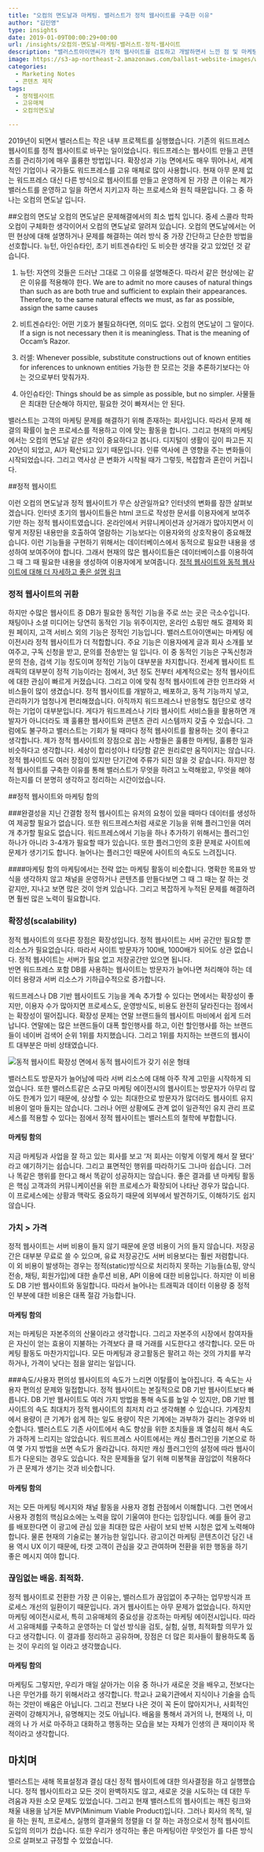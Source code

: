 ```yaml
---
title: "오컴의 면도날과 마케팅. 밸러스트가 정적 웹사이트를 구축한 이유"
author: "김민영"
type: insights
date: 2019-01-09T00:00:29+00:00
url: /insights/오컴의-면도날-마케팅-밸러스트-정적-웹사이트
description: "밸러스트아이앤씨가 정적 웹사이트를 검토하고 개발하면서 느낀 점 및 마케팅에 갖는 의미를 기록한 문서입니다."
image: https://s3-ap-northeast-2.amazonaws.com/ballast-website-images/wp-content/uploads/2019/01/07153839/maze-cut.jpg
categories:
  - Marketing Notes
  - 콘텐츠 제작
tags:
  - 정적웹사이트
  - 고유매체
  - 오컴의면도날

---
```


2019년이 되면서 밸러스트는 작은 내부 프로젝트를 실행했습니다. 기존의 워드프레스 웹사이트를 정적 웹사이트로 바꾸는 일이었습니다. 
워드프레스는 웹사이트 만들고 콘텐츠를 관리하기에 매우 훌륭한 방법입니다. 확장성과 기능 면에서도 매우 뛰어나서, 세계적인 기업이나 국가들도 워드프레스를 고유 매체로 많이 사용합니다. 
현재 아무 문제 없는 워드프레스 대신 다른 방식으로 웹사이트를 만들고 운영하게 된 가장 큰 이유는 제가 밸러스트를 운영하고 일을 하면서 지키고자 하는 프로세스와 원칙 때문입니다. 그 중 하나는 오컴의 면도날 입니다. 

##오컴의 면도날 
오컴의 면도날은 문제해결에서의 최소 법칙 입니다. 중세 스콜라 학파 오컴이 구체화한 생각이어서 오컴의 면도날로 알려져 있습니다. 
오컴의 면도날에서는 어떤 현상에 대해 설명하거나 문제를 해결하는 여러 방식 중 가장 간단하고 단순한 방법을 선호합니다. 
뉴턴, 아인슈타인, 초기 비트겐슈타인 도 비슷한 생각을 갖고 있었던 것 같습니다. 

1. 뉴턴: 자연의 것들은 드러난 그대로 그 이유를 설명해준다. 따라서 같은 현상에는 같은 이유를 적용해야 한다. We are to admit no more causes of natural things than such as are both true and sufficient to explain their appearances. Therefore, to the same natural effects we must, as far as possible, assign the same causes

2. 비트겐슈타인: 어떤 기호가 불필요하다면, 의미도 없다. 오컴의 면도날이 그 말이다. If a sign is not necessary then it is meaningless. That is the meaning of Occam’s Razor.

3. 러셀: Whenever possible, substitute constructions out of known entities for inferences to unknown entities 가능한 한 모르는 것을 추론하기보다는 아는 것으로부터 맞춰가자. 

4. 아인슈타인: Things should be as simple as possible, but no simpler. 사물들은 최대한 단순해야 하지만, 필요한 것이 빠져서는 안 된다. 

밸러스트는 고객의 마케팅 문제를 해결하기 위해 존재하는 회사입니다. 따라서 문제 해결의 확률이 높은 프로세스를 적용하고 이에 맞는 활동을 합니다. 그리고 현재의 마케팅에서는 오컴의 면도날 같은 생각이 중요하다고 봅니다. 디지털이 생활이 깊이 파고든 지 20년이 되었고, AI가 확산되고 있기 때문입니다. 인류 역사에 큰 영향을 주는 변화들이 시작되었습니다. 그리고 역사상 큰 변화가 시작될 때가 그렇듯, 복잡함과 혼란이 커집니다. 

##정적 웹사이트 

이런 오컴의 면도날과 정적 웹사이트가 무슨 상관일까요? 인터넷의 변화를 잠깐 살펴보겠습니다. 
인터넷 초기의 웹사이트들은 html 코드로 작성한 문서를 이용자에게 보여주기만 하는 정적 웹사이트였습니다. 온라인에서 커뮤니케이션과 상거래가 많아지면서 이렇게 저장된 내용만을 호출하여 열람하는 기능보다는 이용자와의 상호작용이 중요해졌습니다. 이런 기능들을 구현하기 위해서는 데이터베이스에서 동적으로 필요한 내용을 생성하여 보여주어야 합니다. 그래서 현재의 많은 웹사이트들은 데이터베이스를 이용하여 그 때 그 때 필요한 내용을 생성하여 이용자에게 보여줍니다. 
[정적 웹사이트와 동적 웹사이트에 대해 더 자세하고 좋은 설명 링크](https://blog.nacyot.com/articles/2014-01-15-static-site-generator/)

### 정적 웹사이트의 귀환
하지만 수많은 웹사이트 중 DB가 필요한 동적인 기능을 주로 쓰는 곳은 극소수입니다. 채팅이나 소셜 미디어는 당연히 동적인 기능 위주이지만, 온라인 쇼핑만 해도 결제와 회원 페이지, 고객 서비스 외의 기능은 정적인 기능입니다. 
밸러스트아이앤씨는 마케팅 에이전시라 정적 웹사이트가 더 적합합니다. 주요 기능은 이용자에게 글과 회사 소개를 보여주고, 구독 신청을 받고, 문의를 전송받는 일 입니다. 이 중 동적인 기능은 구독신청과 문의 전송, 검색 기능 정도이며 정적인 기능이 대부분을 차지합니다. 
전세계 웹사이트 트래픽의 대부분이 정적 기능이라는 점에서, 3년 정도 전부터 세계적으로는 정적 웹사이트에 대한 관심이 빠르게 커졌습니다. 그리고 이에 맞춰 정적 웹사이트에 관한 인프라와 서비스들이 많이 생겼습니다. 정적 웹사이트를 개발하고, 배포하고, 동적 기능까지 넣고, 관리하기가 엄청나게 편리해졌습니다. 
아직까지 워드프레스나 반응형도 첨단으로 생각하는 기업이 대부분입니다. 게다가 워드프레스나 기타 웹사이트 서비스들을 활용하면 개발자가 아니더라도 꽤 훌륭한 웹사이트와 콘텐츠 관리 시스템까지 갖출 수 있습니다. 
그럼에도 불구하고 밸러스트는 기회가 될 때마다 정적 웹사이트를 활용하는 것이 좋다고 생각합니다. 제가 정적 웹사이트의 장점으로 꼽는 사항들은 훌륭한 마케팅, 훌륭한 일과 비슷하다고 생각합니다. 
세상이 합리성이나 타당함 같은 원리로만 움직이지는 않습니다. 정적 웹사이트도 여러 장점이 있지만 단기간에 주류가 되진 않을 것 같습니다. 하지만 정적 웹사이트를 구축한 이유를 통해 밸러스트가 무엇을 하려고 노력해왔고, 무엇을 해야 하는지를 더 분명히 생각하고 정리하는 시간이었습니다. 

##정적 웹사이트와 마케팅 함의 

###완결성을 지닌 간결함
정적 웹사이트는 유저의 요청이 있을 때마다 데이터를 생성하여 제공할 필요가 없습니다. 또한 워드프레스처럼 새로운 기능을 위해 플러그인을 여러 개 추가할 필요도 없습니다. 워드프레스에서 기능을 하나 추가하기 위해서는 플러그인 하나가 아니라 3-4개가 필요할 때가 있습니다. 또한 플러그인의 호환 문제로 사이트에 문제가 생기기도 합니다. 늘어나는 플러그인 때문에 사이트의 속도도 느려집니다. 

####마케팅 함의
마케팅에서는 전략 없는 마케팅 활동이 비슷합니다. 명확한 목표와 방식을 생각하지 않고 채널을 운영하거나 콘텐츠를 만들다보면 그 때 그 때는 잘 하는 것 같지만, 지나고 보면 많은 것이 엉켜 있습니다. 그리고 복잡하게 누적된 문제를 해결하려면 훨씬 많은 노력이 필요합니다. 

### 확장성(scalability)
정적 웹사이트의 또다른 장점은 확장성입니다. 정적 웹사이트는 서버 공간만 필요할 뿐 리소스가 필요없습니다. 따라서 사이트 방문자가 100배, 1000배가 되어도 상관 없습니다. 정적 웹사이트는 서버가 필요 없고 저장공간만 있으면 됩니다.  
반면 워드프레스 포함 DB를 사용하는 웹사이트는 방문자가 늘어나면 처리해야 하는 데이터 용량과 서버 리소스가 기하급수적으로 증가합니다. 

워드프레스나 DB 기반 웹사이트도 기능을 계속 추가할 수 있다는 면에서는 확장성이 좋지만, 이용자 수가 많아지면 프로세스도, 운영방식도, 비용도 완전히 달라진다는 점에서는 확장성이 떨어집니다. 
확장성 문제는 연말 브랜드들의 웹사이트 마비에서 쉽게 드러납니다. 연말에는 많은 브랜드들이 대폭 할인행사를 하고, 이런 할인행사를 하는 브랜드들이 네이버 검색어 순위 1위를 차지했습니다. 그리고 1위를 차지하는 브랜드의 웹사이트 대부분은 마비 상태였습니다.  

![동적 웹사이트](https://s3-ap-northeast-2.amazonaws.com/ballast-website-images/wp-content/uploads/2019/01/07151711/wordpress-balance.jpg)
확장성 면에서 동적 웹사이트가 갖기 쉬운 형태

밸러스트도 방문자가 늘어남에 따라 서버 리소스에 대해 아주 작게 고민을 시작하게 되었습니다. 또한 밸러스트같은 소규모 마케팅 에이전시의 웹사이트는 방문자가 아무리 많아도 한계가 있기 때문에, 상상할 수 있는 최대한으로 방문자가 많더라도 웹사이트 유지 비용이 얼마 들지는 않습니다. 그러나 어떤 상황에도 관계 없이 일관적인 유지 관리 프로세스를 적용할 수 있다는 점에서 정적 웹사이트는 밸러스트의 철학에 부합합니다. 

#### 마케팅 함의
지금 마케팅과 사업을 잘 하고 있는 회사를 보고 ‘저 회사는 이렇게 이렇게 해서 잘 됐다’ 라고 얘기하기는 쉽습니다. 그리고 표면적인 행위를 따라하기도 그나마 쉽습니다. 그러나 똑같은 행위를 한다고 해서 똑같이 성공하지는 않습니다. 
좋은 결과를 낸 마케팅 활동은 핵심 고객과의 커뮤니케이션을 위한 프로세스가 확장되어 나타난 경우가 많습니다. 이 프로세스에는 상황과 맥락도 중요하기 때문에 외부에서 발견하기도, 이해하기도 쉽지 않습니다. 

### 가치 > 가격 
정적 웹사이트는 서버 비용이 들지 않기 때문에 운영 비용이 거의 들지 않습니다. 저장공간은 대부분 무료로 쓸 수 있으며, 유료 저장공간도 서버 비용보다는 훨씬 저렴합니다. 
이 외 비용이 발생하는 경우는 정적(static)방식으로 처리하지 못하는 기능들(쇼핑, 양식전송, 채팅, 회원가입)에 대한 솔루션 비용, API 이용에 대한 비용입니다. 하지만 이 비용도 DB 기반 웹사이트와 동일합니다. 따라서 늘어나는 트래픽과 데이터 이용량 중 정적인 부분에 대한 비용은 대폭 절감 가능합니다. 

#### 마케팅 함의
저는 마케팅은 자본주의의 산물이라고 생각합니다. 그리고 자본주의 시장에서 참여자들은 자신이 얻는 효용이 지불하는 가격보다 클 때 거래를 시도한다고 생각합니다. 모든 마케팅 활동도 마찬가지입니다. 모든 마케팅과 광고활동은 팔려고 하는 것의 가치를 부각하거나, 가격이 낮다는 점을 알리는 일입니다. 

###속도/사용자 편의성
웹사이트의 속도가 느리면 이탈률이 높아집니다. 즉 속도는 사용자 편의성 문제와 밀접합니다. 정적 웹사이트는 본질적으로 DB 기반 웹사이트보다 빠릅니다. DB 기반 웹사이트도 여러 가지 방법을 통해 속도를 높일 수 있지만, DB 기반 웹사이트의 속도 최대치가 정적 웹사이트의 최저치 라고 생각해볼 수 있습니다. 기계장치에서 용량이 큰 기계가 쉽게 하는 일도 용량이 작은 기계에는 과부하가 걸리는 경우와 비슷합니다. 
밸러스트도 기존 사이트에서 속도 향상을 위한 조치들을 꽤 열심히 해서 속도가 과하게 느리지는 않았습니다. 워드프레스 사이트에서는 캐싱 플러그인을 기본으로 하여 몇 가지 방법을 쓰면 속도가 올라갑니다. 하지만 캐싱 플러그인의 설정에 따라 웹사이트가 다운되는 경우도 있습니다. 작은 문제들을 덮기 위해 미봉책을 끊임없이 적용하다가 큰 문제가 생기는 것과 비슷합니다.  

#### 마케팅 함의
저는 모든 마케팅 메시지와 채널 활동을 사용자 경험 관점에서 이해합니다. 그런 면에서 사용자 경험의 핵심요소에는 노력을 많이 기울여야 한다는 입장입니다. 
예를 들어 광고를 배포한다면 이 광고에 관심 있을 최대한 많은 사람이 보되 반복 시청은 없게 노력해야 합니다. 물론 현재의 기술로는 불가능한 일입니다. 광고이건 마케팅 콘텐츠이건 담긴 내용 역시 UX 이기 때문에, 타겟 고객이 관심을 갖고 관여하며 전환을 위한 행동을 하기 좋은 메시지 여야 합니다. 

### 끊임없는 배움. 최적화. 
정적 웹사이트로 전환한 가장 큰 이유는, 밸러스트가 끊임없이 추구하는 업무방식과 프로세스 개선의 일환이기 때문입니다. 과거 웹사이트는 아무 문제가 없었습니다. 하지만 마케팅 에이전시로서, 특히 고유매체의 중요성을 강조하는 마케팅 에이전시입니다. 따라서 고유매체를 구축하고 운영하는 더 앞선 방식을 검토, 실험, 실행, 최적화할 의무가 있다고 생각합니다. 이 결과를 정리하고 공유하며, 장점은 더 많은 회사들이 활용하도록 돕는 것이 우리의 일 이라고 생각했습니다. 

#### 마케팅 함의
마케팅도 그렇지만, 우리가 매일 살아가는 이유 중 하나가 새로운 것을 배우고, 전보다는 나은 무언가를 하기 위해서라고 생각합니다. 학교나 교육기관에서 지식이나 기술을 습득하는 것만이 배움은 아닙니다. 그리고 전보다 나은 것이 꼭 돈이 많아지거나, 사회적인 권력이 강해지거나, 유명해지는 것도 아닙니다. 
배움을 통해서 과거의 나, 현재의 나, 미래의 나 가 서로 마주하고 대화하고 행동하는 모습을 보는 자체가 인생의 큰 재미이자 목적이라고 생각합니다. 

## 마치며
밸러스트는 새해 목표설정과 결심 대신 정적 웹사이트에 대한 의사결정을 하고 실행했습니다. 정적 웹사이트라고 모든 것이 완벽하지도 않고, 새로운 것을 시도하는 데 대한 두려움과 자원 소모 문제도 있었습니다. 그리고 현재 밸러스트의 웹사이트는 깨진 링크와 채울 내용을 남겨둔 MVP(Minimum Viable Product)입니다. 그러나 회사의 목적, 일을 하는 원칙, 프로세스, 실행의 결과물의 정렬을 더 잘 하는 과정으로서 정적 웹사이트 도입의 의미가 컸습니다. 또한 우리가 생각하는 좋은 마케팅이란 무엇인가 를 다른 방식으로 살펴보고 규정할 수 있었습니다. 
